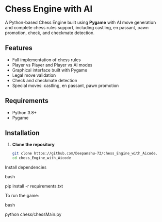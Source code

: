 # Chess Engine with AI

A Python-based Chess Engine built using **Pygame** with AI move generation and complete chess rules support, including castling, en passant, pawn promotion, check, and checkmate detection.

## Features
- Full implementation of chess rules
- Player vs Player and Player vs AI modes
- Graphical interface built with Pygame
- Legal move validation
- Check and checkmate detection
- Special moves: castling, en passant, pawn promotion

## Requirements
- Python 3.8+
- Pygame

## Installation

1. **Clone the repository**
   ```bash
   git clone https://github.com/Deepanshu-72/chess_Engine_with_Aicode.git
   cd chess_Engine_with_Aicode


Install dependencies

bash

pip install -r requirements.txt


To run the game:

bash


python chess/chessMain.py






